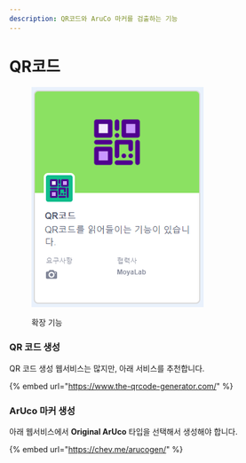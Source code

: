 ```yaml
---
description: QR코드와 AruCo 마커를 검출하는 기능
---
```


# QR코드



<figure><img src="../../.gitbook/assets/extension_qrcode.png" alt=""><figcaption><p>확장 기능</p></figcaption></figure>

### QR 코드  생성

QR 코드 생성 웹서비스는 많지만, 아래 서비스를 추천합니다.

{% embed url="https://www.the-qrcode-generator.com/" %}

### ArUco 마커 생성&#x20;

아래 웹서비스에서 **Original ArUco** 타입을 선택해서 생성해야 합니다.

{% embed url="https://chev.me/arucogen/" %}
